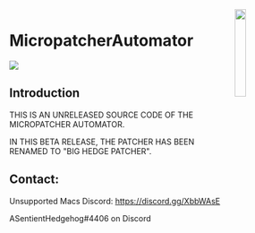 <img align="right" width=20% src="https://github.com/moosethegoose2213/automator-for-barrykn-micropatcher/raw/main/MicropatcherAutomator/MicropatcherAutomator/Assets.xcassets/AppIcon.appiconset/512.png">

# MicropatcherAutomator

<img src="https://user-images.githubusercontent.com/37860569/103453837-a7810c80-4d10-11eb-82e9-31e1b026482e.png">

## Introduction
THIS IS AN UNRELEASED SOURCE CODE OF THE MICROPATCHER AUTOMATOR.

IN THIS BETA RELEASE, THE PATCHER HAS BEEN RENAMED TO "BIG HEDGE PATCHER".

## Contact:
Unsupported Macs Discord: https://discord.gg/XbbWAsE

ASentientHedgehog#4406 on Discord
